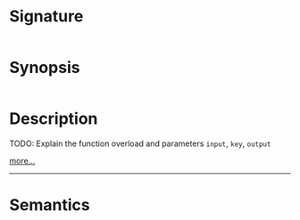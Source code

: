 # Signature
```vikid-signature
```

# Synopsis
```vikid-synopsis
```

# Description
TODO: Explain the function overload and parameters `input`, `key`, `output`

[more...](https://en.wikipedia.org/wiki/Associative_array)

----
# Semantics
